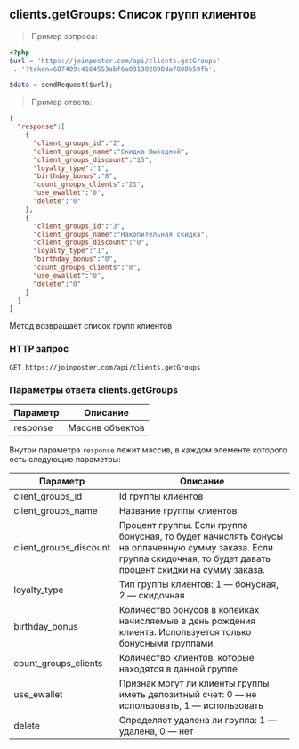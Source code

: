 ## clients.getGroups: Список групп клиентов

> Пример запроса:

```php
<?php
$url = 'https://joinposter.com/api/clients.getGroups'
 . '?token=687409:4164553abf6a031302898da7800b59fb';

$data = sendRequest($url);
```

> Пример ответа:

```json
{  
  "response":[  
    {  
      "client_groups_id":"2",
      "client_groups_name":"Скидка Выходной",
      "client_groups_discount":"15",
      "loyalty_type":"1",
      "birthday_bonus":"0",
      "count_groups_clients":"21",
      "use_ewallet":"0",
      "delete":"0"
    },
    {  
      "client_groups_id":"3",
      "client_groups_name":"Накопительная скидка",
      "client_groups_discount":"0",
      "loyalty_type":"1",
      "birthday_bonus":"0",
      "count_groups_clients":"8",
      "use_ewallet":"0",
      "delete":"0"
    }
  ]
}
```

Метод возвращает список групп клиентов

### HTTP запрос

`GET https://joinposter.com/api/clients.getGroups`

### Параметры ответа clients.getGroups

Параметр | Описание
-------- | --------
response | Массив объектов

Внутри параметра `response` лежит массив, в каждом элементе которого есть следующие параметры:

Параметр | Описание
-------- | --------
client_groups_id | Id группы клиентов
client_groups_name | Название группы клиентов
client_groups_discount | Процент группы. Если группа бонусная, то будет начислять бонусы на оплаченную сумму заказа. Если группа скидочная, то будет давать процент скидки на сумму заказа.
loyalty_type | Тип группы клиентов: 1 — бонусная, 2 — скидочная
birthday_bonus | Количество бонусов в копейках начисляемые в день рождения клиента. Используется только бонусными группами.
count_groups_clients | Количество клиентов, которые находятся в данной группе
use_ewallet | Признак могут ли клиенты группы иметь депозитный счет: 0 — не использовать, 1 — использовать
delete | Определяет удалена ли группа: 1 — удалена, 0 — нет
